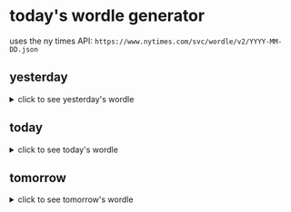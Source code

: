 # today's wordle generator

uses the ny times API: `https://www.nytimes.com/svc/wordle/v2/YYYY-MM-DD.json`

## yesterday

<details>
    <summary>click to see yesterday's wordle</summary>

    shape

</details>

## today

<details>
    <summary>click to see today's wordle</summary>

    blare

</details>

## tomorrow

<details>
    <summary>click to see tomorrow's wordle</summary>

    gaunt

</details>
